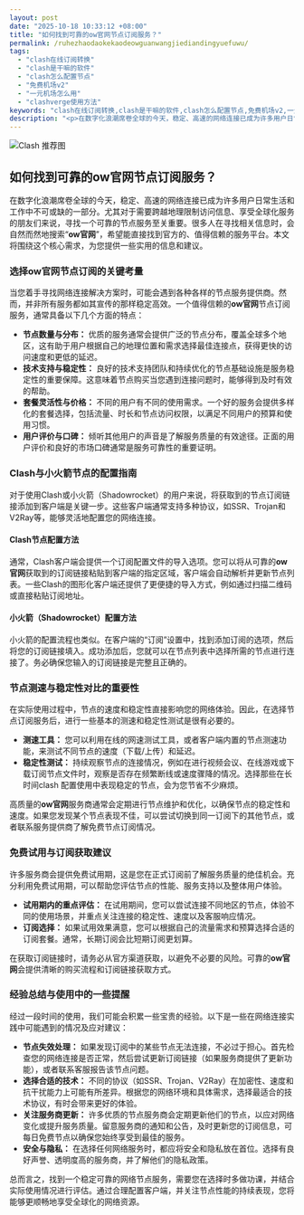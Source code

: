 ```yaml
---
layout: post
date: "2025-10-18 10:33:12 +08:00"
title: "如何找到可靠的ow官网节点订阅服务？"
permalink: /ruhezhaodaokekaodeowguanwangjiediandingyuefuwu/
tags:
  - "clash在线订阅转换"
  - "clash是干嘛的软件"
  - "clash怎么配置节点"
  - "免费机场v2"
  - "一元机场怎么用"
  - "clashverge使用方法"
keywords: "clash在线订阅转换,clash是干嘛的软件,clash怎么配置节点,免费机场v2,一元机场怎么用,clashverge使用方法"
description: "<p>在数字化浪潮席卷全球的今天，稳定、高速的网络连接已成为许多用户日常生活和工作中不可或缺的一部分。尤其对于需要跨越地理限制访问信息、享受全球化服务的朋友们来说，寻找一个可靠的节点服务至关重要。很多人在寻找相关信息时，会自然而然地搜索“<strong>ow官网</strong>”，希望能直接找到官方的、值得信赖的服务平台。本文将围绕这个核心需求，为您提供一些实用的信息和建议。</p>"
---
```


![Clash 推荐图](https://clashjd.github.io/assets/img/小火箭节点购买.png)

## 如何找到可靠的ow官网节点订阅服务？

<p>在数字化浪潮席卷全球的今天，稳定、高速的网络连接已成为许多用户日常生活和工作中不可或缺的一部分。尤其对于需要跨越地理限制访问信息、享受全球化服务的朋友们来说，寻找一个可靠的节点服务至关重要。很多人在寻找相关信息时，会自然而然地搜索“<strong>ow官网</strong>”，希望能直接找到官方的、值得信赖的服务平台。本文将围绕这个核心需求，为您提供一些实用的信息和建议。</p>
<h3>选择ow官网节点订阅的关键考量</h3>
<p>当您着手寻找网络连接解决方案时，可能会遇到各种各样的节点服务提供商。然而，并非所有服务都如其宣传的那样稳定高效。一个值得信赖的<strong>ow官网</strong>节点订阅服务，通常具备以下几个方面的特点：</p>
<ul>
<li><strong>节点数量与分布：</strong> 优质的服务通常会提供广泛的节点分布，覆盖全球多个地区，这有助于用户根据自己的地理位置和需求选择最佳连接点，获得更快的访问速度和更低的延迟。</li>
<li><strong>技术支持与稳定性：</strong> 良好的技术支持团队和持续优化的节点基础设施是服务稳定性的重要保障。这意味着节点购买当您遇到连接问题时，能够得到及时有效的帮助。</li>
<li><strong>套餐灵活性与价格：</strong> 不同的用户有不同的使用需求。一个好的服务会提供多样化的套餐选择，包括流量、时长和节点访问权限，以满足不同用户的预算和使用习惯。</li>
<li><strong>用户评价与口碑：</strong> 倾听其他用户的声音是了解服务质量的有效途径。正面的用户评价和良好的市场口碑通常是服务可靠性的重要证明。</li>
</ul>
<h3>Clash与小火箭节点的配置指南</h3>
<p>对于使用Clash或小火箭（Shadowrocket）的用户来说，将获取到的节点订阅链接添加到客户端是关键一步。这些客户端通常支持多种协议，如SSR、Trojan和V2Ray等，能够灵活地配置您的网络连接。</p>
<h4>Clash节点配置方法</h4>
<p>通常，Clash客户端会提供一个订阅配置文件的导入选项。您可以将从可靠的<strong>ow官网</strong>获取到的订阅链接粘贴到客户端的指定区域，客户端会自动解析并更新节点列表。一些Clash的图形化客户端还提供了更便捷的导入方式，例如通过扫描二维码或直接粘贴订阅地址。</p>
<h4>小火箭（Shadowrocket）配置方法</h4>
<p>小火箭的配置流程也类似。在客户端的“订阅”设置中，找到添加订阅的选项，然后将您的订阅链接填入。成功添加后，您就可以在节点列表中选择所需的节点进行连接了。务必确保您输入的订阅链接是完整且正确的。</p>
<h3>节点测速与稳定性对比的重要性</h3>
<p>在实际使用过程中，节点的速度和稳定性直接影响您的网络体验。因此，在选择节点订阅服务后，进行一些基本的测速和稳定性测试是很有必要的。</p>
<ul>
<li><strong>测速工具：</strong> 您可以利用在线的网速测试工具，或者客户端内置的节点测速功能，来测试不同节点的速度（下载/上传）和延迟。</li>
<li><strong>稳定性测试：</strong> 持续观察节点的连接情况，例如在进行视频会议、在线游戏或下载订阅节点文件时，观察是否存在频繁断线或速度骤降的情况。选择那些在长时间clash 配置使用中表现稳定的节点，会为您节省不少麻烦。</li>
</ul>
<p>高质量的<strong>ow官网</strong>服务商通常会定期进行节点维护和优化，以确保节点的稳定性和速度。如果您发现某个节点表现不佳，可以尝试切换到同一订阅下的其他节点，或者联系服务提供商了解免费节点订阅情况。</p>
<h3>免费试用与订阅获取建议</h3>
<p>许多服务商会提供免费试用期，这是您在正式订阅前了解服务质量的绝佳机会。充分利用免费试用期，可以帮助您评估节点的性能、服务支持以及整体用户体验。</p>
<ul>
<li><strong>试用期内的重点评估：</strong> 在试用期间，您可以尝试连接不同地区的节点，体验不同的使用场景，并重点关注连接的稳定性、速度以及客服响应情况。</li>
<li><strong>订阅选择：</strong> 如果试用效果满意，您可以根据自己的流量需求和预算选择合适的订阅套餐。通常，长期订阅会比短期订阅更划算。</li>
</ul>
<p>在获取订阅链接时，请务必从官方渠道获取，以避免不必要的风险。可靠的<strong>ow官网</strong>会提供清晰的购买流程和订阅链接获取方式。</p>
<h3>经验总结与使用中的一些提醒</h3>
<p>经过一段时间的使用，我们可能会积累一些宝贵的经验。以下是一些在网络连接实践中可能遇到的情况及应对建议：</p>
<ul>
<li><strong>节点失效处理：</strong> 如果发现订阅中的某些节点无法连接，不必过于担心。首先检查您的网络连接是否正常，然后尝试更新订阅链接（如果服务商提供了更新功能），或者联系客服报告该节点问题。</li>
<li><strong>选择合适的技术：</strong> 不同的协议（如SSR、Trojan、V2Ray）在加密性、速度和抗干扰能力上可能有所差异。根据您的网络环境和具体需求，选择最适合的技术协议，有时会带来更好的体验。</li>
<li><strong>关注服务商更新：</strong> 许多优质的节点服务商会定期更新他们的节点，以应对网络变化或提升服务质量。留意服务商的通知和公告，及时更新您的订阅信息，可每日免费节点以确保您始终享受到最佳的服务。</li>
<li><strong>安全与隐私：</strong> 在选择任何网络服务时，都应将安全和隐私放在首位。选择有良好声誉、透明度高的服务商，并了解他们的隐私政策。</li>
</ul>
<p>总而言之，找到一个稳定可靠的网络节点服务，需要您在选择时多做功课，并结合实际使用情况进行评估。通过合理配置客户端，并关注节点性能的持续表现，您将能够更顺畅地享受全球化的网络资源。</p>